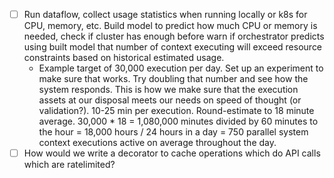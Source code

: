 - [ ] Run dataflow, collect usage statistics when running locally or k8s for CPU, memory, etc. Build model to predict how much CPU or memory is needed, check if cluster has enough before warn if orchestrator predicts using built model that number of context executing will exceed resource constraints based on historical estimated usage.
  - Example target of 30,000 execution per day. Set up an
    experiment to make sure that works. Try doubling that number and see how
    the system responds. This is how we make sure that the execution assets at our disposal
    meets our needs on speed of thought (or validation?). 10-25 min per execution.
    Round-estimate to 18 minute average. 30,000 * 18 = 1,080,000 minutes
    divided by 60 minutes to the hour = 18,000 hours / 24 hours in a day =
    750 parallel system context executions active on average throughout the day.
- [ ] How would we write a decorator to cache operations which do API calls which are ratelimited?